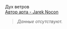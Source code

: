 <div style="align-items: flex-start;" cover-w>
    <img style="transform-origin: 20% 20%; transform: translateY(-100px);" src="wind/pic.jpg">
    <div title-container><div title>Дух ветров</div></div>
</div>
<div credits><a href="https://www.artstation.com/jareknocon">Автор арта - Jarek Nocon</a></div>

<blockquote center warning>

*Данные отсутствуют.*
</blockquote>